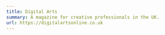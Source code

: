 ```yaml
---
title: Digital Arts
summary: A magazine for creative professionals in the UK.
url: https://digitalartsonline.co.uk
---
```

